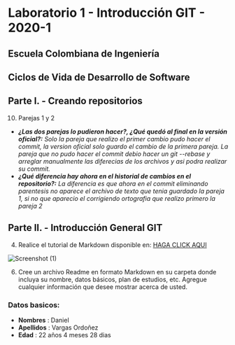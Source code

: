 # Laboratorio 1 - Introducción GIT - 2020-1
## Escuela Colombiana de Ingeniería
## Ciclos de Vida de Desarrollo de Software
## Parte I. - Creando repositorios
10. Parejas 1 y 2
   - **_¿Las dos parejas lo pudieron hacer?, ¿Qué quedó al final en la versión oficial?:_** _Solo la pareja que realizo el primer cambio pudo
   hacer el commit, la version oficial solo guardo el cambio de la primera pareja.
   La pareja que no pudo hacer el commit debio hacer un git --rebase y arreglar manualmente las diferecias de los archivos y asi podra 
   realizar su commit._
   - **_¿Qué diferencia hay ahora en el historial de cambios en el repositorio?:_** _La diferencia es que ahora en el commit eliminando parentesis
   no aparece el archivo de texto que tenia guardado la pareja 1, si no que aparecio el corrigiendo ortografia que realizo primero la 
   pareja 2_
## Parte II. - Introducción General GIT
4. Realice el tutorial de Markdown disponible en: [HAGA CLICK AQUI](https://commonmark.org/help/tutorial/)

![Screenshot (1)](https://user-images.githubusercontent.com/50029247/72534611-1ab21a00-3845-11ea-8650-cdef0434b0b9.png)

6. Cree un archivo Readme en formato Markdown en su carpeta donde incluya su nombre, datos básicos, plan de estudios, etc. Agregue cualquier información que desee mostrar acerca de usted.

  ### Datos basicos:
   * **Nombres** : Daniel
   * **Apellidos** : Vargas Ordoñez
   * **Edad** : 22 años 4 meses 28 dias
